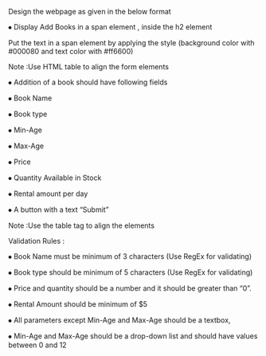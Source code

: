Design the webpage as given in the below format







⦁ Display Add Books in a span element , inside the h2 element

Put the text  in a span element by applying the style (background color with #000080 and text color with #ff6600)


Note :Use HTML table to align the form elements

⦁ Addition of a book should have following fields 

⦁ Book Name

⦁ Book type

⦁ Min-Age

⦁ Max-Age

⦁ Price

⦁ Quantity Available in Stock 

⦁ Rental amount per day 

⦁ A button with a text “Submit”



Note :Use the table tag to align the elements



Validation Rules :

⦁ Book Name must be minimum of 3 characters (Use RegEx for validating) 

⦁ Book type should be minimum of 5 characters (Use RegEx for validating)

⦁ Price and quantity should be a number and it should be greater than “0”.

⦁ Rental Amount should be minimum of $5

⦁ All parameters except Min-Age and Max-Age should be a textbox, 

⦁ Min-Age and Max-Age should be a drop-down list and should have values between 0 and 12 

